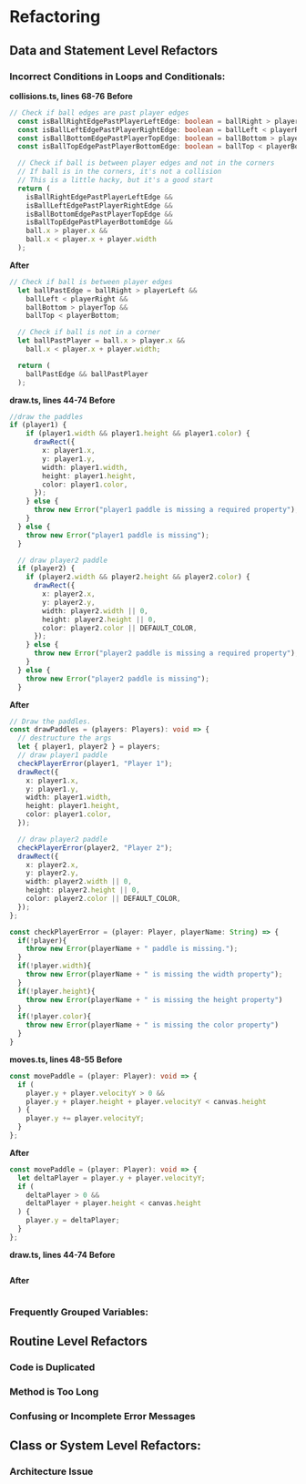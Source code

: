# Refactoring
## Data and Statement Level Refactors
### Incorrect Conditions in Loops and Conditionals:
**collisions.ts, lines 68-76**
**Before**
```typescript
// Check if ball edges are past player edges
  const isBallRightEdgePastPlayerLeftEdge: boolean = ballRight > playerLeft; // ball right edge past player left edge
  const isBallLeftEdgePastPlayerRightEdge: boolean = ballLeft < playerRight; // ball left edge past player right edge
  const isBallBottomEdgePastPlayerTopEdge: boolean = ballBottom > playerTop; // ball bottom edge past player top edge
  const isBallTopEdgePastPlayerBottomEdge: boolean = ballTop < playerBottom; // ball top edge past player bottom edge

  // Check if ball is between player edges and not in the corners
  // If ball is in the corners, it's not a collision
  // This is a little hacky, but it's a good start
  return (
    isBallRightEdgePastPlayerLeftEdge &&
    isBallLeftEdgePastPlayerRightEdge &&
    isBallBottomEdgePastPlayerTopEdge &&
    isBallTopEdgePastPlayerBottomEdge &&
    ball.x > player.x &&
    ball.x < player.x + player.width
  );
```
**After**
```typescript
// Check if ball is between player edges
  let ballPastEdge = ballRight > playerLeft && 
    ballLeft < playerRight &&
    ballBottom > playerTop &&
    ballTop < playerBottom;

  // Check if ball is not in a corner
  let ballPastPlayer = ball.x > player.x &&
    ball.x < player.x + player.width;

  return (
    ballPastEdge && ballPastPlayer
  );
```
**draw.ts, lines 44-74**
**Before**
```typescript
//draw the paddles
if (player1) {
    if (player1.width && player1.height && player1.color) {
      drawRect({
        x: player1.x,
        y: player1.y,
        width: player1.width,
        height: player1.height,
        color: player1.color,
      });
    } else {
      throw new Error("player1 paddle is missing a required property");
    }
  } else {
    throw new Error("player1 paddle is missing");
  }

  // draw player2 paddle
  if (player2) {
    if (player2.width && player2.height && player2.color) {
      drawRect({
        x: player2.x,
        y: player2.y,
        width: player2.width || 0,
        height: player2.height || 0,
        color: player2.color || DEFAULT_COLOR,
      });
    } else {
      throw new Error("player2 paddle is missing a required property");
    }
  } else {
    throw new Error("player2 paddle is missing");
  }
```
**After**
```typescript
// Draw the paddles.
const drawPaddles = (players: Players): void => {
  // destructure the args
  let { player1, player2 } = players;
  // draw player1 paddle
  checkPlayerError(player1, "Player 1");
  drawRect({
    x: player1.x,
    y: player1.y,
    width: player1.width,
    height: player1.height,
    color: player1.color,
  });

  // draw player2 paddle
  checkPlayerError(player2, "Player 2");
  drawRect({
    x: player2.x,
    y: player2.y,
    width: player2.width || 0,
    height: player2.height || 0,
    color: player2.color || DEFAULT_COLOR,
  });
};

const checkPlayerError = (player: Player, playerName: String) => {
  if(!player){
    throw new Error(playerName + " paddle is missing.");
  }
  if(!player.width){
    throw new Error(playerName + " is missing the width property");
  }
  if(!player.height){
    throw new Error(playerName + " is missing the height property")
  }
  if(!player.color){
    throw new Error(playerName + " is missing the color property")
  }
}
```

**moves.ts, lines 48-55**
**Before**
```typescript
const movePaddle = (player: Player): void => {
  if (
    player.y + player.velocityY > 0 &&
    player.y + player.height + player.velocityY < canvas.height
  ) {
    player.y += player.velocityY;
  }
};
```
**After**
```typescript
const movePaddle = (player: Player): void => {
  let deltaPlayer = player.y + player.velocityY;
  if (
    deltaPlayer > 0 &&
    deltaPlayer + player.height < canvas.height
  ) {
    player.y = deltaPlayer;
  }
};
```

**draw.ts, lines 44-74**
**Before**
```typescript

```
**After**
```typescript

```

### Frequently Grouped Variables:



## Routine Level Refactors
### Code is Duplicated
### Method is Too Long
### Confusing or Incomplete Error Messages

## Class or System Level Refactors:
### Architecture Issue

